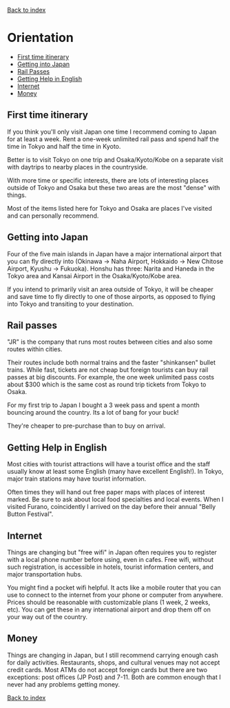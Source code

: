 
[Back to index](index)

# Orientation

- [First time itinerary](orientation.md#first-time-itinerary)
- [Getting into Japan](orientation.md#getting-into-japan)
- [Rail Passes](orientation.md#rail-passes)
- [Getting Help in English](orientation.md#getting-help-in-english)
- [Internet](orientation.md#internet)
- [Money](orientation.md#money)

## First time itinerary

If you think you'll only visit Japan one time I recommend coming to Japan for at least a week.
Rent a one-week unlimited rail pass and spend half the time in Tokyo and half the time in Kyoto.

Better is to visit Tokyo on one trip and Osaka/Kyoto/Kobe on a separate visit
with daytrips to nearby places in the countryside.

With more time or specific interests, there are lots of interesting places outside of Tokyo and Osaka but
these two areas are the most "dense" with things.

Most of the items listed here for Tokyo and Osaka are places I've visited and can personally recommend.

## Getting into Japan

Four of the five main islands in Japan have a major international airport that you can fly directly into
(Okinawa -> Naha Airport, Hokkaido -> New Chitose Airport, Kyushu -> Fukuoka).  Honshu has three:
Narita and Haneda in the Tokyo area and Kansai Airport in the Osaka/Kyoto/Kobe area.

If you intend
to primarily visit an area outside of Tokyo, it will be cheaper and save time to fly directly to one of those
airports, as opposed to flying into Tokyo and transiting to your destination.


## Rail passes

"JR" is the company that runs most routes between cities and also some routes within cities.

Their routes include both normal trains and the faster "shinkansen" bullet trains. While fast,
tickets are not cheap but foreign tourists can buy rail passes at big discounts. For example,
the one week unlimited pass costs about $300 which is the same cost as round trip tickets
from Tokyo to Osaka.

For my first trip to Japan I bought a 3 week pass and spent a month bouncing around the country.
Its a lot of bang for your buck!

They're cheaper to pre-purchase than to buy on arrival.

## Getting Help in English

Most cities with tourist attractions will have a tourist office and the staff usually
know at least some English (many have excellent English!). In Tokyo, major train stations
may have tourist information.

Often times they will hand out free paper maps with places of interest marked.
Be sure to ask about local food specialties and local events. When I visited Furano,
coincidently I arrived on the day before their annual "Belly Button Festival".

## Internet

Things are changing but "free wifi" in Japan often requires you to register with a local
phone number before using, even in cafes.  Free wifi, without such registration, is accessible in hotels,
tourist information centers, and major transportation hubs.

You might find a pocket wifi helpful.  It acts like a mobile
router that you can use to connect to the internet from your phone or computer from anywhere.
Prices should be reasonable with customizable plans (1 week, 2 weeks, etc). You can get
these in any international airport and drop them off on your way out of the country.

## Money

Things are changing in Japan, but I still recommend carrying enough cash for daily activities.
Restaurants, shops, and cultural venues may not accept credit cards.
Most ATMs do not accept foreign cards but there are two exceptions: post offices (JP Post)
and 7-11.  Both are common enough that I never had any problems getting money.

[Back to index](index)
